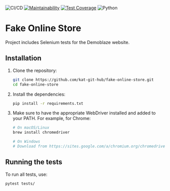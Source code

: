 ![CI/CD](https://github.com/kat-git-hub/fake-online-store/actions/workflows/lint.yml/badge.svg)   [![Maintainability](https://api.codeclimate.com/v1/badges/22a8864c30d0bedc00a3/maintainability)](https://codeclimate.com/github/kat-git-hub/fake-online-store/maintainability)   [![Test Coverage](https://api.codeclimate.com/v1/badges/22a8864c30d0bedc00a3/test_coverage)](https://codeclimate.com/github/kat-git-hub/fake-online-store/test_coverage)   ![Python](https://img.shields.io/badge/python-3.8%2B-blue)

# Fake Online Store

Project includes Selenium tests for the Demoblaze website.

## Installation

1. Clone the repository:
    ```bash
    git clone https://github.com/kat-git-hub/fake-online-store.git
    cd fake-online-store
    ```

2. Install the dependencies:
    ```bash
    pip install -r requirements.txt
    ```

3. Make sure to have the appropriate WebDriver installed and added to your PATH. For example, for Chrome:
    ```bash
    # On macOS/Linux
    brew install chromedriver
    
    # On Windows
    # Download from https://sites.google.com/a/chromium.org/chromedriver/downloads
    ```

## Running the tests

To run all tests, use:
```bash
pytest tests/

